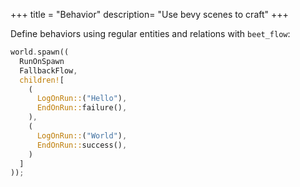 +++
title = "Behavior"
description= "Use bevy scenes to craft"
+++

Define behaviors using regular entities and relations with `beet_flow`:

```rust title="hello_fallback.rs"
world.spawn((
  RunOnSpawn
  FallbackFlow,
  children![
    (
      LogOnRun::("Hello"),
      EndOnRun::failure(),
    ),
    (
      LogOnRun::("World"),
      EndOnRun::success(),
    )
  ]
));
```
